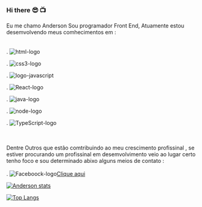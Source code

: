 ### Hi there :sunglasses: :tv:


Eu me chamo Anderson Sou programador Front End, Atuamente estou desemvolvendo meus comhecimentos em :
<br>
<br>
<br>
.  <img src="https://img.shields.io/badge/HTML5-E34F26?style=for-the-badge&logo=html5&logoColor=black" alt="html-logo"/> 

.  <img src="https://img.shields.io/badge/CSS3-1572B6?style=for-the-badge&logo=css3&logoColor=black" alt="css3-logo" />

.  <img src="https://img.shields.io/badge/JavaScript-F7DF1E?style=for-the-badge&logo=javascript&logoColor=black" alt="logo-javascript">

.  <img src="https://img.shields.io/badge/React-20232A?style=for-the-badge&logo=react&logoColor=61DAFB" alt="React-logo"/>

.  <img src="https://img.shields.io/badge/Java-ED8B00?style=for-the-badge&logo=openjdk&logoColor=black" alt="java-logo"/>

.  <img src="https://img.shields.io/badge/Node.js-43853D?style=for-the-badge&logo=node.js&logoColor=black" alt="node-logo"/>

.  <img src="https://img.shields.io/badge/TypeScript-007ACC?style=for-the-badge&logo=typescript&logoColor=black" alt="TypeScript-logo"/>

<br> 
<br>
Dentre Outros que estão comtribuindo ao meu crescimento profissinal , se estiver procurando um profissinal em desemvolvimento veio ao lugar certo tenho foco e sou determinado abixo alguns meios de contato :
<br>
<br>
.  <img src="https://img.shields.io/badge/Facebook-1877F2?style=for-the-badge&logo=facebook&logoColor=black" alt="Faceboock-logo"/><a href="https://www.facebook.com/profile.php?id=100000545448116">Clique aqui</a>  

[![Anderson stats](https://github-readme-stats.vercel.app/api?username=An10show)](https://github.com/anuraghazra/github-readme-stats)

[![Top Langs](https://github-readme-stats.vercel.app/api/top-langs/?username=An10show)](https://github.com/anuraghazra/github-readme-stats)
